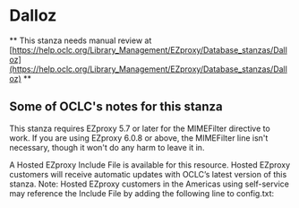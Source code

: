 # Dalloz
** This stanza needs manual review at [https://help.oclc.org/Library_Management/EZproxy/Database_stanzas/Dalloz](https://help.oclc.org/Library_Management/EZproxy/Database_stanzas/Dalloz) **

## Some of OCLC's notes for this stanza

This stanza requires EZproxy 5.7 or later for the MIMEFilter directive to work. If you are using EZproxy 6.0.8 or above, the MIMEFilter line isn't necessary, though it won't do any harm to leave it in.

A Hosted EZproxy Include File is available for this resource. Hosted EZproxy customers will receive automatic updates with OCLC&rsquo;s latest version of this stanza. Note: Hosted EZproxy customers in the Americas using self-service may reference the Include File by adding the following line to config.txt:

&nbsp;
